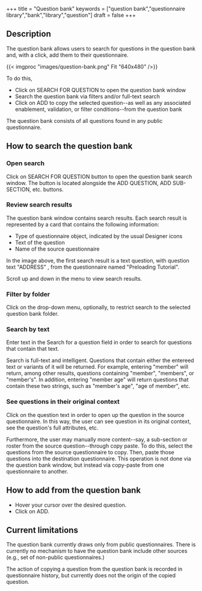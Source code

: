 +++
title = "Question bank"
keywords = ["question bank","questionnaire library","bank","library","question"]
draft = false
+++


Description
----------------------------------------

The question bank allows users to search for questions in the question bank and, with a click, add them to their questionnaire.

{{< imgproc "images/question-bank.png" Fit "640x480" />}}

To do this, 

- Click on SEARCH FOR QUESTION to open the question bank window
- Search the question bank via filters and/or full-text search
- Click on ADD to copy the selected question--as well as any associated enablement, validation, or filter conditions--from the question bank

The question bank consists of all questions found in any public questionnaire.

How to search the question bank
----------------------------------------

### Open search

Click on SEARCH FOR QUESTION button to open the question bank search window. The button is located alongside the ADD QUESTION, ADD SUB-SECTION, etc. buttons.

### Review search results

The question bank window contains search results. Each search result is represented by a card that contains the following information:

- Type of questionnaire object, indicated by the usual Designer icons
- Text of the question
- Name of the source questionnaire

In the image above, the first search result is a text question, with question text "ADDRESS" , from the questionnaire named "Preloading Tutorial".

Scroll up and down in the menu to view search results.

### Filter by folder

Click on the drop-down menu, optionally, to restrict search to the selected question bank folder.

### Search by text

Enter text in the Search for a question field in order to search for questions that contain that text.

Search is full-text and intelligent. Questions that contain either the entereed text or variants of it will be returned. For example, entering "member" will return, among other results, questions containing "member", "members", or "member's". In addition, entering "member age" will return questions that contain these two strings, such as "member's age", "age of member", etc.

### See questions in their original context

Click on the question text in order to open up the question in the source questionnaire. In this way, the user can see question in its original context, see the question's full attributes, etc. 

Furthermore, the user may manually more content--say, a sub-section or roster from the source question--through copy paste. To do this, select the questions from the source questionnaire to copy. Then, paste those questions into the destination questionnaire. This operation is not done via the question bank window, but instead via copy-paste from one questionnaire to another.

How to add from the question bank
----------------------------------------

- Hover your cursor over the desired question. 
- Click on ADD.

Current limitations
----------------------------------------

The question bank currently draws only from public questionnaires. There is currently no mechanism to have the question bank include other sources (e.g., set of non-public questionnaires.)

The action of copying a question from the question bank is recorded in questionnaire history, but currently does not the origin of the copied question.
